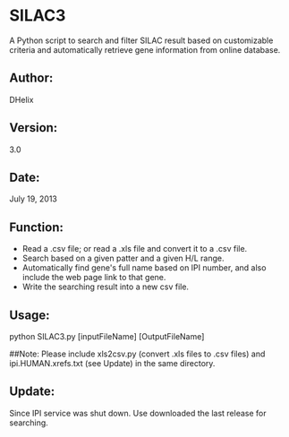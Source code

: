 # SILAC3
A Python script to search and filter SILAC result based on customizable criteria and automatically retrieve gene information from online database.

## Author: 
DHelix

## Version: 
3.0

## Date: 
July 19, 2013

## Function:
- Read a .csv file; or read a .xls file and convert it to a .csv file.
- Search based on a given patter and a given H/L range.
- Automatically find gene's full name based on IPI number, and also include the web page link to that gene.
- Write the searching result into a new csv file.

## Usage: 
python SILAC3.py [inputFileName] [OutputFileName]  

##Note:
Please include xls2csv.py (convert .xls files to .csv files) and ipi.HUMAN.xrefs.txt (see Update) in the same directory.

## Update:
Since IPI service was shut down. Use downloaded the last release for searching.
